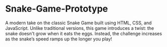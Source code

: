 # Snake-Game-Prototype
A modern take on the classic Snake Game built using HTML, CSS, and JavaScript. Unlike traditional versions, this game introduces a twist: the snake doesn't grow when it eats the eggs. Instead, the challenge increases as the snake’s speed ramps up the longer you play!
